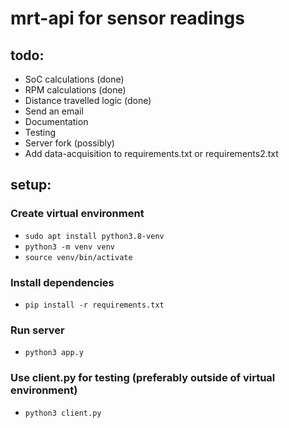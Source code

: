 # mrt-api for sensor readings

## todo:

- SoC calculations (done)
- RPM calculations (done)
- Distance travelled logic (done)
- Send an email
- Documentation
- Testing
- Server fork (possibly)
- Add data-acquisition to requirements.txt or requirements2.txt

## setup:

### Create virtual environment

- `sudo apt install python3.8-venv`
- `python3 -m venv venv`
- `source venv/bin/activate`

### Install dependencies

- `pip install -r requirements.txt`

### Run server

- `python3 app.y`

### Use client.py for testing (preferably outside of virtual environment)

- `python3 client.py`
